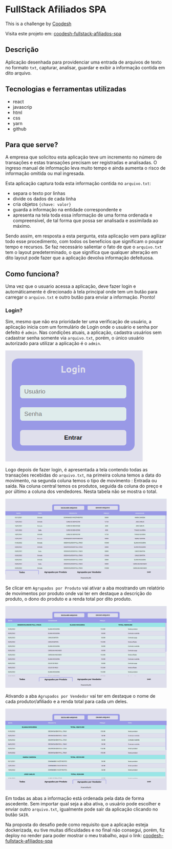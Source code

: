 # FullStack Afiliados SPA

This is a challenge by [Coodesh](https://coodesh.com/)

Visita este projeto em: [coodesh-fullstack-afiliados-spa](https://coodesh-fullstack-afiliados-spa.onrender.com/)

## Descrição

Aplicação desenhada para providenciar uma entrada de arquivos de texto no formato `txt`, capturar, analisar, guardar e exibir a informação contida em dito arquivo.

## Tecnologias e ferramentas utilizadas

- react
- javascrip
- html
- css
- yarn
- github

## Para que serve?

A empresa que solicitou esta aplicação teve um incremento no número de transações e estas transações precisam ser registradas e analisadas. O ingreso manual de informação leva muito tempo e ainda aumenta o risco de informação omitida ou mal ingresada.

Esta aplicação captura toda esta informação contida no `arquivo.txt`:

- separa o texto por linhas
- divide os dados de cada linha
- cria objetos `{chave: valor}`
- guarda a informação na entidade correspondente e
- apresenta na tela toda essa informação de uma forma ordenada e compreensível, de tal forma que possa ser analisada e assimilada ao máximo.

Sendo assim, em resposta a esta pergunta, esta aplicação vem para agilizar todo esse procedimento, com todos os beneficios que significam o poupar tempo e recursos. Se faz necessário salientar o fato de que o `arquivo.txt` tem o layout predeterminado, o que significa que qualquer alteração em dito layout pode fazer que a aplicação devolva informação defeituosa.

## Como funciona?

Uma vez que o usuario acessa a aplicação, deve fazer login e automáticamente é direcionado à tela principal onde tem um butão para carregar o `arquivo.txt` e outro butão para enviar a informação. Pronto!

### Login?

Sim, mesmo que não era prioridade ter uma verificação de usuário, a aplicação inicia com um formulário de Login onde o usuário e senha por defeito é `admin`. Nas condições atuais, a aplicação, cadastra usuários sem cadastrar senha somente via `arquivo.txt`, porém, o único usuário autorizado para utilizar a aplicação é o `admin`.

![login](public/fullstack-afiliados-login.png)

Logo depois de fazer login, é apresentada a tela contendo todas as transações recebidas do `arquivo.txt`, na primeira coluna temos a data do movimento, na segunda coluna temos o tipo de movimento : Entrada ou saída. Na coluna central temos os produtos, seguida da coluna do preço e por último a coluna dos vendedores. Nesta tabela não se mostra o total.

![all-movements](public/fullstack-afiliados-all.png)

Se clicar em `Agrupados por Produto` vai ativar a aba mostrando um relatório de movimentos por produto onde vai ter em destaque a descrição do produto, o dono do produto e a renda total por dito produto.

![by-product](public/fullstack-afiliados-by-product.png)

Ativando a aba `Agrupados por Vendedor` vai ter em destaque o nome de cada produtor/afiliado e a renda total para cada um deles.

![by-user](public/fullstack-afiliados-by-user.png)

Em todas as abas a informação está ordenada pela data de forma ascedente. Sem importar qual seja a aba ativa, o usuário pode escolher e enviar outro `arquivo.txt`, igualmente pode sair da aplicação clicando no butão `SAIR`.

Na proposta do desafio pede como requisito que a aplicação esteja dockerizada, eu tive muitas dificuldades e no final não consegui, porém, fiz deploy no render para poder mostrar o meu trabalho, aqui o link:
[coodesh-fullstack-afiliados-spa](https://coodesh-fullstack-afiliados-spa.onrender.com/)
